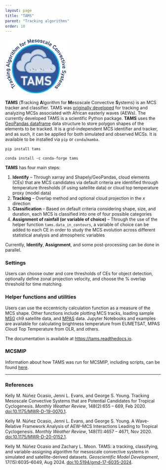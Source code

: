 ```yaml
---
layout: page
title: "TAMS"
parent: "Tracking algorithms"
order: 10
---
```


<img src="https://raw.githubusercontent.com/knubez/TAMS/main/docs/_static/TAMS-logo.png"
 alt="TAMS logo"
 width="200">

**TAMS** (**T**racking **A**lgorithm for **M**esoscale Convective **S**ystems) is an MCS tracker and classifier. TAMS was [originally developed](https://doi.org/10.1175/MWR-D-19-0070.1) for tracking and analyzing MCSs associated with African easterly waves (AEWs). The currently developed TAMS is a scientific Python package. **TAMS** uses the [GeoPandas dataframe](https://geopandas.org/en/stable/docs/reference/api/geopandas.GeoDataFrame.html) data structure to store polygon shapes of the elements to be tracked. It is a grid-independent MCS identifier and tracker, and as such, it can be applied for both simulated and observed MCSs. It is available to be installed via `pip` or `conda`/`mamba`.

```
pip install tams
```

```
conda install -c conda-forge tams
```

**TAMS** has four main steps: 

1. **Identify** – Through xarray and Shapely/GeoPandas, cloud elements (CEs) that are MCS candidates via default criteria are identified through temperature thresholds (if using satellite data) or cloud top temperature proxy (model data) 
2. **Tracking** – Overlap method and optional cloud projection in the *x* direction
3. **Classification** – Based on default criteria considering shape, size, and duration, each MCS is classified into one of four possible categories 
4. **Assignment of rainfall (or variable of choice)** – Through the use of the helper function `tams.data_in_contours`, a variable of choice can be added to each CE in order to study the MCS evolution across different statistical analysis and atmospheric variables 

Currently, **Identify**, **Assignment**, and some post-processing can be done in parallel.

### Settings

Users can choose outer and core thresholds of CEs for object detection, optionally define zonal projection velocity, and choose the % overlap threshold for time matching.

### Helper functions and utilities

Users can use the eccentricity calculation function as a measure of the MCS shape. Other functions include plotting MCS tracks, loading sample [MSG](https://www.eumetsat.int/0-degree-service) ch9 satellite data, and [MPAS](https://mpas-dev.github.io/) data. Jupyter Notebooks and examples are available for calculating brightness temperature from EUMETSAT, MPAS Cloud Top Temperature from OLR, and others.

The documentation is available at <https://tams.readthedocs.io>.

### MCSMIP

Information about how TAMS was run for MCSMIP, including scripts, can be found
[here](https://github.com/knubez/TAMS/tree/59dc3a3ba7a0d34035d0aaea0c6cde6c36394929/examples/dyamond).

---

### References

Kelly M. Núñez Ocasio, Jenni L. Evans, and George S. Young. Tracking Mesoscale Convective Systems that are Potential Candidates for Tropical Cyclogenesis. *Monthly Weather Review*, 148(2):655 – 669, Feb 2020. [doi:10.1175/MWR-D-19-0070.1](https://doi.org/10.1175/MWR-D-19-0070.1).

Kelly M. Núñez Ocasio, Jenni L. Evans, and George S. Young. A Wave-Relative Framework Analysis of AEW–MCS Interactions Leading to Tropical Cyclogenesis. *Monthly Weather Review*, 148(11):4657 – 4671, Nov 2020. [doi:10.1175/MWR-D-20-0152.1](https://doi.org/10.1175/MWR-D-20-0152.1).

Kelly M. Núñez Ocasio and Zachary L. Moon. TAMS: a tracking, classifying, and variable-assigning algorithm for mesoscale convective systems in simulated and satellite-derived datasets. *Geoscientific Model Development*, 17(15):6035–6049, Aug 2024. [doi:10.5194/gmd-17-6035-2024](https://doi.org/10.5194/gmd-17-6035-2024).
